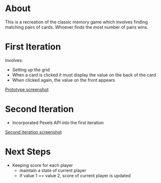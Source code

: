 # About

This is a recreation of the classic memory game which involves finding matching pairs of cards. Whoever finds the most number of pairs wins.

# First Iteration

Involves:
- Setting up the grid
- When a card is clicked it must display the value on the back of the card
- When clicked again, the value on the front appears

[Prototype screenshot](./images/Screenshot%2023-04-05%at%09.58.23.png)

# Second Iteration

- Incorporated Pexels API into the first iteration

[Second iteration screenshot](./images/Screenshot%2023-04-05%at%09.58.23.png)

# Next Steps
 - Keeping score for each player
    - maintain a state of current player
    - if value 1 == value 2, score of current player is updated
